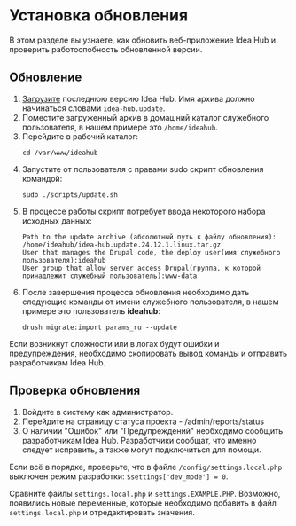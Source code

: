 # Установка обновления

В этом разделе вы узнаете, как обновить веб-приложение Idea Hub и проверить работоспобность обновленной версии. 

## Обновление

1. [Загрузите](https://disk.primo-rpa.ru/index.php/s/t9BHBjR6PP06Yax?path=%2FRelease%2FIdeaHub ) последнюю версию Idea Hub. Имя архива должно начинаться словами `idea-hub.update`.
1. Поместите загруженный архив в домашний каталог служебного пользователя, в нашем примере это `/home/ideahub`.
1. Перейдите в рабочий каталог:
   ```
   cd /var/www/ideahub
   ```
1. Запустите от пользователя с правами sudo скрипт обновления командой:
   ```
   sudo ./scripts/update.sh
   ```
1. В процессе работы скрипт потребует ввода некоторого набора исходных данных:
   ```
   Path to the update archive (абсолютный путь к файлу обновления): /home/ideahub/idea-hub.update.24.12.1.linux.tar.gz
   User that manages the Drupal code, the deploy user(имя служебного пользователя):ideahub
   User group that allow server access Drupal(группа, к которой принадлежит служебный пользователь):www-data
   ```
1. После завершения процесса обновления необходимо дать следующие команды от имени служебного пользователя, в нашем примере это пользователь **ideahub**:
   ```
   drush migrate:import params_ru --update
   ```
Если возникнут сложности или в логах будут ошибки и предупреждения, необходимо скопировать вывод команды и отправить разработчикам Idea Hub.

## Проверка обновления

1. Войдите в систему как администратор.
1. Перейдите на страницу статуса проекта - /admin/reports/status
1. О наличии "Ошибок" или "Предупреждений" необходимо сообщить разработчикам Idea Hub. Разработчики сообщат, что именно следует исправить, а также могут подключиться для помощи.

Если всё в порядке, проверьте, что в файле `/config/settings.local.php` выключен режим разработки: `$settings['dev_mode'] = 0`.

Сравните файлы `settings.local.php` и `settings.EXAMPLE.PHP`. Возможно, появились новые переменные, которые необходимо добавить в файл `settings.local.php` и отредактировать значения.
